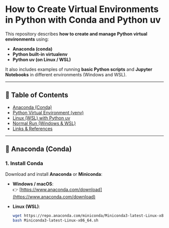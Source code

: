 # How to Create Virtual Environments in Python with Conda and Python uv

This repository describes **how to create and manage Python virtual environments** using:
- **Anaconda (conda)**  
- **Python built-in virtualenv**
- **Python uv (on Linux / WSL)**  

It also includes examples of running **basic Python scripts** and **Jupyter Notebooks** in different environments (Windows and WSL).

---

## 🧩 Table of Contents
- [Anaconda (Conda)](#anaconda-conda)
- [Python Virtual Environment (venv)](#python-virtual-environment-venv)
- [Linux (WSL) with Python uv](#linux-wsl-with-python-uv)
- [Normal Run (Windows & WSL)](#normal-run-windows--wsl)
- [Links & References](#links--useful-referencesdocumentation)

---

## 🐍 Anaconda (Conda)

### 1. Install Conda
Download and install **Anaconda** or **Miniconda**:

- **Windows / macOS**:  
  👉 [https://www.anaconda.com/download](https://www.anaconda.com/download)

- **Linux (WSL)**:  
  ```bash
  wget https://repo.anaconda.com/miniconda/Miniconda3-latest-Linux-x86_64.sh
  bash Miniconda3-latest-Linux-x86_64.sh

